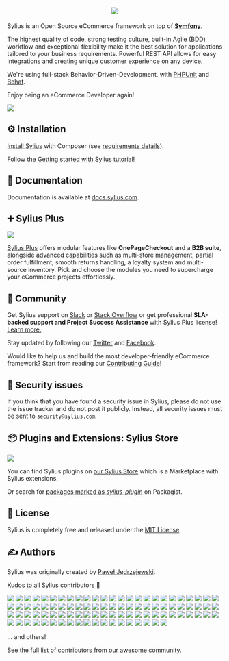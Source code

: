 <h1 align="center">
    <a href="https://sylius.com/github-readme/link/" target="_blank">
        <img src="https://sylius.com/assets/github-readme.png?3" />
    </a>
</h1>

Sylius is an Open Source eCommerce framework on top of [**Symfony**](https://symfony.com). 

The highest quality of code, strong testing culture, built-in Agile (BDD) workflow and exceptional flexibility make it the best solution for applications tailored to your business requirements. 
Powerful REST API allows for easy integrations and creating unique customer experience on any device.

We're using full-stack Behavior-Driven-Development, with [PHPUnit](https://phpunit.de) and [Behat](https://behat.org).

Enjoy being an eCommerce Developer again!

<img src="https://sylius.com/assets/readme/readme-main.png" />

⚙️ Installation
--------------

[Install Sylius](https://docs.sylius.com/getting-started-with-sylius/installation) with Composer (see [requirements details](https://docs.sylius.com/the-book/installation/system-requirements)).

Follow the [Getting started with Sylius tutorial](https://docs.sylius.com/getting-started-with-sylius/index)!

📖 Documentation
----------------
 
Documentation is available at [docs.sylius.com](https://docs.sylius.com).

➕ Sylius Plus
--------------

<a href="https://sylius.com/plus/" target="_blank">
    <img src="https://sylius.com/assets/readme/readme-plus.png" />
</a>

[Sylius Plus](https://sylius.com/plus/) offers modular features like **OnePageCheckout** and a **B2B suite**, alongside advanced capabilities such as 
multi-store management, partial order fulfillment, smooth returns handling, a loyalty system and multi-source inventory. 
Pick and choose the modules you need to supercharge your eCommerce projects effortlessly.

🤝 Community
------------

Get Sylius support on [Slack](https://sylius.com/slack) or [Stack Overflow](https://stackoverflow.com/questions/tagged/sylius)
or get professional **SLA-backed support and Project Success Assistance** with Sylius Plus license! [Learn more.](https://sylius.com/plus/)

Stay updated by following our [Twitter](https://twitter.com/Sylius) and [Facebook](https://www.facebook.com/SyliusEcommerce/).

Would like to help us and build the most developer-friendly eCommerce framework? Start from reading our [Contributing Guide](https://docs.sylius.com/the-book/contributing)!

👮 Security issues
------------------

If you think that you have found a security issue in Sylius, please do not use the issue tracker and do not post it publicly. 
Instead, all security issues must be sent to `security@sylius.com`.

📦 Plugins and Extensions: Sylius Store
---------------------------------------

<a href="https://store.sylius.com/" target="_blank">
    <img src="https://sylius.com/assets/readme/readme-store.png" />
</a>
   
You can find Sylius plugins on [our Sylius Store](https://sylius.com/plugins/) which is a Marketplace with Sylius extensions. 

Or search for [packages marked as *sylius-plugin*](https://packagist.org/explore/?type=sylius-plugin) on Packagist.

📃 License
----------

Sylius is completely free and released under the [MIT License](https://github.com/Sylius/Sylius/blob/master/LICENSE).

✍️ Authors
---------

Sylius was originally created by [Paweł Jędrzejewski](https://pjedrzejewski.com).

Kudos to all Sylius contributors 🙏

[![](https://github.com/GSadee.png?size=40)](https://github.com/GSadee)
[![](https://github.com/pamil.png?size=40)](https://github.com/pamil)
[![](https://github.com/Zales0123.png?size=40)](https://github.com/Zales0123)
[![](https://github.com/lchrusciel.png?size=40)](https://github.com/lchrusciel)
[![](https://github.com/jakubtobiasz.png?size=40)](https://github.com/jakubtobiasz)
[![](https://github.com/NoResponseMate.png?size=40)](https://github.com/NoResponseMate)
[![](https://github.com/pjedrzejewski.png?size=40)](https://github.com/pjedrzejewski)
[![](https://github.com/Rafikooo.png?size=40)](https://github.com/Rafikooo)
[![](https://github.com/Wojdylak.png?size=40)](https://github.com/Wojdylak)
[![](https://github.com/michalmarcinkowski.png?size=40)](https://github.com/michalmarcinkowski)
[![](https://github.com/TheMilek.png?size=40)](https://github.com/TheMilek)
[![](https://github.com/AdamKasp.png?size=40)](https://github.com/AdamKasp)
[![](https://github.com/Arminek.png?size=40)](https://github.com/Arminek)
[![](https://github.com/mpysiak.png?size=40)](https://github.com/mpysiak)
[![](https://github.com/Tomanhez.png?size=40)](https://github.com/Tomanhez)
[![](https://github.com/stloyd.png?size=40)](https://github.com/stloyd)
[![](https://github.com/tuka217.png?size=40)](https://github.com/tuka217)
[![](https://github.com/SirDomin.png?size=40)](https://github.com/SirDomin)
[![](https://github.com/arti0090.png?size=40)](https://github.com/arti0090)
[![](https://github.com/umpirsky.png?size=40)](https://github.com/umpirsky)
[![](https://github.com/loic425.png?size=40)](https://github.com/loic425)
[![](https://github.com/Prometee.png?size=40)](https://github.com/Prometee)
[![](https://github.com/winzou.png?size=40)](https://github.com/winzou)
[![](https://github.com/kulczy.png?size=40)](https://github.com/kulczy)
[![](https://github.com/arnolanglade.png?size=40)](https://github.com/arnolanglade)
[![](https://github.com/coldic3.png?size=40)](https://github.com/coldic3)
[![](https://github.com/jjanvier.png?size=40)](https://github.com/jjanvier)
[![](https://github.com/kayue.png?size=40)](https://github.com/kayue)
[![](https://github.com/stefandoorn.png?size=40)](https://github.com/stefandoorn)
[![](https://github.com/ernestWarwas.png?size=40)](https://github.com/ernestWarwas)
[![](https://github.com/mamazu.png?size=40)](https://github.com/mamazu)
[![](https://github.com/piotrantosik.png?size=40)](https://github.com/piotrantosik)
[![](https://github.com/Richtermeister.png?size=40)](https://github.com/Richtermeister)
[![](https://github.com/oallain.png?size=40)](https://github.com/oallain)
[![](https://github.com/koemeet.png?size=40)](https://github.com/koemeet)
[![](https://github.com/mmenozzi.png?size=40)](https://github.com/mmenozzi)
[![](https://github.com/bendavies.png?size=40)](https://github.com/bendavies)
[![](https://github.com/vvasiloi.png?size=40)](https://github.com/vvasiloi)
[![](https://github.com/loevgaard.png?size=40)](https://github.com/loevgaard)
[![](https://github.com/amenophis.png?size=40)](https://github.com/amenophis)
[![](https://github.com/aramalipoor.png?size=40)](https://github.com/aramalipoor)
[![](https://github.com/loicmobizel.png?size=40)](https://github.com/loicmobizel)
[![](https://github.com/gperdomor.png?size=40)](https://github.com/gperdomor)
[![](https://github.com/Ferror.png?size=40)](https://github.com/Ferror)
[![](https://github.com/makasim.png?size=40)](https://github.com/makasim)
[![](https://github.com/liverbool.png?size=40)](https://github.com/liverbool)
[![](https://github.com/lruozzi9.png?size=40)](https://github.com/lruozzi9)
[![](https://github.com/adamelso.png?size=40)](https://github.com/adamelso)
[![](https://github.com/mbabker.png?size=40)](https://github.com/mbabker)
[![](https://github.com/igormukhingmailcom.png?size=40)](https://github.com/igormukhingmailcom)
[![](https://github.com/psyray.png?size=40)](https://github.com/psyray)
[![](https://github.com/jacquesbh.png?size=40)](https://github.com/jacquesbh)
[![](https://github.com/antonioperic.png?size=40)](https://github.com/antonioperic)
[![](https://github.com/agounaris.png?size=40)](https://github.com/agounaris)
[![](https://github.com/elliot.png?size=40)](https://github.com/elliot)
[![](https://github.com/bartoszpietrzak1994.png?size=40)](https://github.com/bartoszpietrzak1994)
[![](https://github.com/l3l0.png?size=40)](https://github.com/l3l0)
[![](https://github.com/inssein.png?size=40)](https://github.com/inssein)
[![](https://github.com/gorkalaucirica.png?size=40)](https://github.com/gorkalaucirica)
[![](https://github.com/diimpp.png?size=40)](https://github.com/diimpp)
[![](https://github.com/loevstroem.png?size=40)](https://github.com/loevstroem)
[![](https://github.com/gabiudrescu.png?size=40)](https://github.com/gabiudrescu)
[![](https://github.com/pborreli.png?size=40)](https://github.com/pborreli)
[![](https://github.com/bitbager.png?size=40)](https://github.com/bitbager)
[![](https://github.com/cordoval.png?size=40)](https://github.com/cordoval)
[![](https://github.com/4c0n.png?size=40)](https://github.com/4c0n)
[![](https://github.com/QuingKhaos.png?size=40)](https://github.com/QuingKhaos)
[![](https://github.com/damonsson.png?size=40)](https://github.com/damonsson)
[![](https://github.com/nakashu.png?size=40)](https://github.com/nakashu)
[![](https://github.com/LucaGallinari.png?size=40)](https://github.com/LucaGallinari)
[![](https://github.com/maximehuran.png?size=40)](https://github.com/maximehuran)
[![](https://github.com/vntw.png?size=40)](https://github.com/vntw)
[![](https://github.com/sweoggy.png?size=40)](https://github.com/sweoggy)
[![](https://github.com/teohhanhui.png?size=40)](https://github.com/teohhanhui)
[![](https://github.com/okwinza.png?size=40)](https://github.com/okwinza)
[![](https://github.com/alcaeus.png?size=40)](https://github.com/alcaeus)
[![](https://github.com/mykehsd.png?size=40)](https://github.com/mykehsd)
[![](https://github.com/ahmadrabie.png?size=40)](https://github.com/ahmadrabie)
[![](https://github.com/psihius.png?size=40)](https://github.com/psihius)
[![](https://github.com/Roshyo.png?size=40)](https://github.com/Roshyo)
[![](https://github.com/Jibbarth.png?size=40)](https://github.com/Jibbarth)
[![](https://github.com/gonzalovilaseca.png?size=40)](https://github.com/gonzalovilaseca)
[![](https://github.com/dantleech.png?size=40)](https://github.com/dantleech)
[![](https://github.com/cdaguerre.png?size=40)](https://github.com/cdaguerre)
[![](https://github.com/Strontium-90.png?size=40)](https://github.com/Strontium-90)
[![](https://github.com/zairigimad.png?size=40)](https://github.com/zairigimad)
[![](https://github.com/tvlooy.png?size=40)](https://github.com/tvlooy)
[![](https://github.com/JaisDK.png?size=40)](https://github.com/JaisDK)
[![](https://github.com/dunglas.png?size=40)](https://github.com/dunglas)
[![](https://github.com/Mipme.png?size=40)](https://github.com/Mipme)
[![](https://github.com/CoderMaggie.png?size=40)](https://github.com/CoderMaggie)
[![](https://github.com/pix-art.png?size=40)](https://github.com/pix-art)
[![](https://github.com/TomasVotruba.png?size=40)](https://github.com/TomasVotruba)
[![](https://github.com/Nek-.png?size=40)](https://github.com/Nek-)

... and others!


See the full list of [contributors from our awesome community](https://github.com/Sylius/Sylius/contributors).

